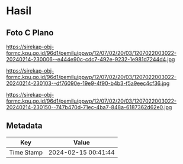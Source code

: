 # Hasil

## Foto C Plano

https://sirekap-obj-formc.kpu.go.id/96d1/pemilu/ppwp/12/07/02/20/03/1207022003022-20240214-230006--e444e90c-cdc7-492e-9232-1e981d7244d4.jpg

https://sirekap-obj-formc.kpu.go.id/96d1/pemilu/ppwp/12/07/02/20/03/1207022003022-20240214-230103--df76090e-19e9-4f90-b4b3-f5a9eec4cf36.jpg

https://sirekap-obj-formc.kpu.go.id/96d1/pemilu/ppwp/12/07/02/20/03/1207022003022-20240214-230150--747b470d-71ec-4ba7-848a-6187362d62e0.jpg


## Metadata

| Key        | Value               |
| ---------- | ------------------- |
| Time Stamp | 2024-02-15 00:41:44 |



